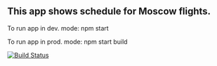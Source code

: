 ## This app shows schedule for Moscow flights.

To run app in dev. mode: npm start

To run app in prod. mode: npm start build

[![Build Status](https://travis-ci.com/Frank-Kawp/Brain-Games.svg?branch=master)](https://travis-ci.com/Frank-Kawp/Brain-Games)
